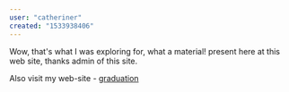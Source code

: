 ```yaml
---
user: "catheriner"
created: "1533938406"
---
```


Wow, that's what I was exploring for, what a material!
present here at this web site, thanks admin of this site.



Also visit my web-site - <a href="http://www.gelibolufenbilimleritemellisesi.com/">graduation</a>
